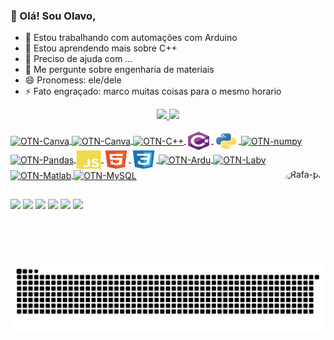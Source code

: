 ### 👋 Olá! Sou Olavo,
- 🔭 Estou trabalhando com automações com Arduino
- 🌱 Estou aprendendo mais sobre C++
- 🤔 Preciso de ajuda com ... 
- 💬 Me pergunte sobre engenharia de materiais
- 😄 Pronomess: ele/dele
- ⚡ Fato engraçado: marco muitas coisas para o mesmo horario

<div align="center">
  <a href="https://github.com/OlavoT">
  <img height="180em" src="https://github-readme-stats.vercel.app/api?username=OlavoT&show_icons=true&theme=dracula&include_all_commits=true&count_private=true"/>
  <img height="180em" src="https://github-readme-stats.vercel.app/api/top-langs/?username=OlavoT&layout=compact&langs_count=7&theme=dracula"/>
</div>
  
<div style="display: inline_block"><br>
  <img align="center" alt="OTN-Canva" height="30" width="40" src="https://cdn.jsdelivr.net/gh/devicons/devicon/icons/canva/canva-original.svg">
  
  <img align="center" alt="OTN-Canva" height="30" width="40" src="https://cdn.jsdelivr.net/gh/devicons/devicon/icons/vscode/vscode-original.svg">
  
  
  <img align="center" alt="OTN-C++" height="30" width="40" src="https://cdn.jsdelivr.net/gh/devicons/devicon/icons/cplusplus/cplusplus-original.svg">
  <img align="center" alt="OTN-Csharp" height="30" width="40" src="https://raw.githubusercontent.com/devicons/devicon/master/icons/csharp/csharp-original.svg">
  
  <img align="center" alt="OTN-Python" height="30" width="40" src="https://raw.githubusercontent.com/devicons/devicon/master/icons/python/python-original.svg">
  <img align="center" alt="OTN-numpy" height="30" width="40" src="https://cdn.jsdelivr.net/gh/devicons/devicon/icons/numpy/numpy-original-wordmark.svg">
  <img align="center" alt="OTN-Pandas" height="30" width="40" src="https://cdn.jsdelivr.net/gh/devicons/devicon/icons/pandas/pandas-original.svg">
  
  
  
  <img align="center" alt="Rafa-Js" height="30" width="40" src="https://raw.githubusercontent.com/devicons/devicon/master/icons/javascript/javascript-plain.svg">
  <img align="center" alt="Rafa-HTML" height="30" width="40" src="https://raw.githubusercontent.com/devicons/devicon/master/icons/html5/html5-original.svg">
  <img align="center" alt="Rafa-CSS" height="30" width="40" src="https://raw.githubusercontent.com/devicons/devicon/master/icons/css3/css3-original.svg">
  
  <img align="center" alt="OTN-Ardu" height="30" width="40" src="https://cdn.jsdelivr.net/gh/devicons/devicon/icons/arduino/arduino-original.svg">
  <img align="center" alt="OTN-Labv" height="30" width="40" src="https://cdn.jsdelivr.net/gh/devicons/devicon/icons/labview/labview-original.svg">
  <img align="center" alt="OTN-Matlab" height="30" width="40" src="https://cdn.jsdelivr.net/gh/devicons/devicon/icons/matlab/matlab-original.svg">
  <img align="center" alt="OTN-MySQL" height="30" width="40" src="https://cdn.jsdelivr.net/gh/devicons/devicon/icons/mysql/mysql-plain-wordmark.svg">
  
  
  <img align="right" alt="Rafa-pic" height="150" style="border-radius:50px;" src="https://discord.com/channels/897178338416807936/897178338416807939/897545657009709056">
</div>
  
  ##
 
<div> 
  <a href="https://www.youtube.com/channel/UCY6lXv3Wz4-46EPCbWSk1-Q" target="_blank"><img src="https://img.shields.io/badge/YouTube-FF0000?style=for-the-badge&logo=youtube&logoColor=white" target="_blank"></a>
  <a href="https://www.instagram.com/olavo_tn/" target="_blank"><img src="https://img.shields.io/badge/-Instagram-%23E4405F?style=for-the-badge&logo=instagram&logoColor=white" target="_blank"></a>
 	<a href="https://www.twitch.tv/olavotn" target="_blank"><img src="https://img.shields.io/badge/Twitch-9146FF?style=for-the-badge&logo=twitch&logoColor=white" target="_blank"></a>
 <a href="https://discord.gg/XXXXXXXXXX" target="_blank"><img src="https://img.shields.io/badge/Discord-7289DA?style=for-the-badge&logo=discord&logoColor=white" target="_blank"></a> 
  <a href = "mailto:olavotni@gmail.com"><img src="https://img.shields.io/badge/-Gmail-%23333?style=for-the-badge&logo=gmail&logoColor=white" target="_blank"></a>
  <a href="https://www.linkedin.com/in/olavo-teixeira-neto-103801127/" target="_blank"><img src="https://img.shields.io/badge/-LinkedIn-%230077B5?style=for-the-badge&logo=linkedin&logoColor=white" target="_blank"></a> 
 
  ![Snake animation](https://github.com/OlavoT/OlavoT/blob/output/github-contribution-grid-snake.svg)
 
</div>
  
  
<!--
**OlavoT/OlavoT** is a ✨ _special_ ✨ repository because its `README.md` (this file) appears on your GitHub profile.

Here are some ideas to get you started:

- 🔭 I’m currently working on ...
- 🌱 I’m currently learning ...
- 👯 I’m looking to collaborate on ...
- 🤔 I’m looking for help with ...
- 💬 Ask me about ...
- 📫 How to reach me: ...
- 😄 Pronouns: ...
- ⚡ Fun fact: ...
-->
